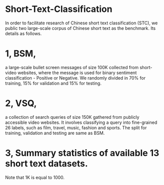 # Short-Text-Classification

In order to facilitate research of Chinese short text classification (STC), we public two large-scale corpus of Chinese short text as the benchmark. Its details as follows.

# 1, BSM, 
a large-scale bullet screen messages of size 100K collected from short-video websites, where the message is used for binary sentiment classification - Positive or Negative. We randomly divided in 70% for training, 15% for validation and 15% for testing.

# 2, VSQ, 
a collection of search queries of size 150K gathered from publicly accessible video websites. It involves classifying a query into fine-grained 26 labels, such as film, travel, music, fashion and sports. The split for training, validation and testing are same as BSM.

# 3, Summary statistics of available 13 short text datasets.
Note that 1K is equal to 1000.

